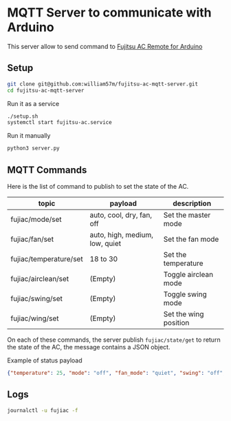 # MQTT Server to communicate with Arduino

This server allow to send command to [Fujitsu AC Remote for Arduino](https://github.com/william57m/fujitsu-ac-arduino)

## Setup

```bash
git clone git@github.com:william57m/fujitsu-ac-mqtt-server.git
cd fujitsu-ac-mqtt-server
```

Run it as a service
```bash
./setup.sh
systemctl start fujitsu-ac.service
```

Run it manually
```bash
python3 server.py
```

## MQTT Commands

Here is the list of command to publish to set the state of the AC.

| topic                  | payload                        | description
|------------------------|--------------------------------|---------------
| fujiac/mode/set        | auto, cool, dry, fan, off      | Set the master mode
| fujiac/fan/set         | auto, high, medium, low, quiet | Set the fan mode
| fujiac/temperature/set | 18 to 30                       | Set the temperature
| fujiac/airclean/set    | (Empty)                        | Toggle airclean mode
| fujiac/swing/set       | (Empty)                        | Toggle swing mode
| fujiac/wing/set        | (Empty)                        | Set the wing position

On each of these commands, the server publish `fujiac/state/get` to return the state of the AC, the message contains a JSON object.

Example of status payload
```json
{"temperature": 25, "mode": "off", "fan_mode": "quiet", "swing": "off", "air_clean": false}
```

## Logs

```bash
journalctl -u fujiac -f
```
